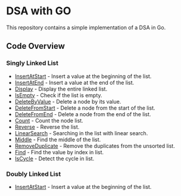 # DSA with GO

This repository contains a simple implementation of a DSA in Go.

## Code Overview

### Singly Linked List

- [InsertAtStart](./linkedlist/singly/singly.go#L19) - Insert a value at the beginning of the list.
- [InsertAtEnd](./linkedlist/singly/singly.go#L29) - Insert a value at the end of the list.
- [Display](./linkedlist/singly/singly.go#L54) - Display the entire linked list.
- [IsEmpty](./linkedlist/singly/singly.go#L78) - Check if the list is empty.
- [DeleteByValue](./linkedlist/singly/singly.go#L86) - Delete a node by its value.
- [DeleteFromStart](./linkedlist/singly/singly.go#L110) - Delete a node from the start of the list.
- [DeleteFromEnd](./linkedlist/singly/singly.go#L130) - Delete a node from the end of the list.
- [Count](./linkedlist/singly/singly.go#L156) - Count the node list.
- [Reverse](./linkedlist/singly/singly.go#L180) - Reverse the list.
- [LinearSearch](./linkedlist/singly/singly.go#L222) - Searching in the list with linear search.
- [Middle](./linkedlist/singly/singly.go#L266) - Find the middle of the list.
- [RemoveDuplicate](./linkedlist/singly/singly.go#L296) - Remove the duplicates from the unsorted list.
- [Find](./linkedlist/singly/singly.go#L336) - Find the value by index in list.
- [IsCycle](./linkedlist/singly/singly.go#L367) - Detect the cycle in list.

### Doubly Linked List

- [InsertAtStart](./linkedlist/singly/singly.go#L19) - Insert a value at the beginning of the list.